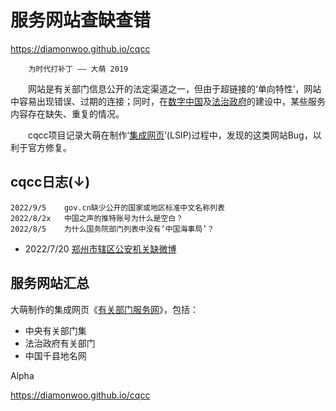 服务网站查缺查错
================
<https://diamonwoo.github.io/cqcc> 

		为时代打补丁 —— 大萌 2019

　　网站是有关部门信息公开的法定渠道之一，但由于超链接的‘单向特性’，网站中容易出现错误、过期的连接；同时，在[数字中国](https://szzg.gov.cn/)及[法治政府](http://www.gov.cn/zhengce/2021-08/11/content_5630802.htm)的建设中，某些服务内容存在缺失、重复的情况。

　　cqcc项目记录大萌在制作‘[集成网页](https://diamonwoo.github.io/LSIP)’(LSIP)过程中，发现的这类网站Bug，以利于官方修复。


cqcc日志(↓)
-----------

	2022/9/5	gov.cn缺少公开的国家或地区标准中文名称列表
	2022/8/2x	中国之声的推特账号为什么是空白？
	2022/8/5	为什么国务院部门列表中没有‘中国海事局’？

-	2022/7/20	[郑州市辖区公安机关缺微博](41/410100-gongan-weibo-202207.md)


服务网站汇总
------------

大萌制作的集成网页《[有关部门服务网](https://Laosheng.top/fuwu)》，包括：  
*	中央有关部门集
*	法治政府有关部门
*	中国千县地名网


Alpha


<https://diamonwoo.github.io/cqcc>
